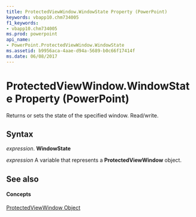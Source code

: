 ```yaml
---
title: ProtectedViewWindow.WindowState Property (PowerPoint)
keywords: vbapp10.chm734005
f1_keywords:
- vbapp10.chm734005
ms.prod: powerpoint
api_name:
- PowerPoint.ProtectedViewWindow.WindowState
ms.assetid: b9956aca-4aae-d94a-5689-b0c66f17414f
ms.date: 06/08/2017
---
```



# ProtectedViewWindow.WindowState Property (PowerPoint)

Returns or sets the state of the specified window. Read/write.


## Syntax

 _expression_. **WindowState**

 _expression_ A variable that represents a **ProtectedViewWindow** object.


## See also


#### Concepts


[ProtectedViewWindow Object](PowerPoint.ProtectedViewWindow.md)

